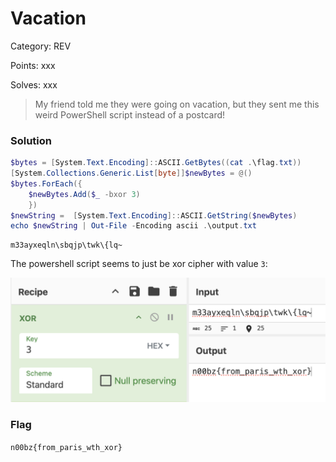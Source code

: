 # Vacation

Category: REV

Points: xxx

Solves: xxx

>My friend told me they were going on vacation, but they sent me this weird PowerShell script instead of a postcard!

### Solution

```powershell
$bytes = [System.Text.Encoding]::ASCII.GetBytes((cat .\flag.txt))
[System.Collections.Generic.List[byte]]$newBytes = @()
$bytes.ForEach({
    $newBytes.Add($_ -bxor 3)
    })
$newString =  [System.Text.Encoding]::ASCII.GetString($newBytes)
echo $newString | Out-File -Encoding ascii .\output.txt
```

```
m33ayxeqln\sbqjp\twk\{lq~
```

The powershell script seems to just be xor cipher with value `3`:

![Vacation](/images/Vacation.png)


### Flag

```n00bz{from_paris_wth_xor}```